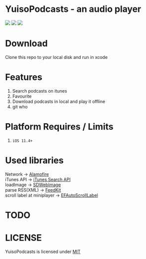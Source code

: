 # YuisoPodcasts - an audio player
![](https://img.shields.io/github/license/mashape/apistatus.svg)
![](https://img.shields.io/badge/platform-ios11.4%2B-orange.svg)
![](https://img.shields.io/badge/language-swift4.2-brightgreen.svg)

# Download
Clone this repo to your local disk and run in xcode  
<kbd><img scr="https://github.com/RenruiLiu/YuisoPodcasts/blob/9ce505f338d2c90263fe9b2da3ab71e9a1ae5528/screenshot1.png" width="300"></kbd>
<kbd><img scr="https://github.com/RenruiLiu/YuisoPodcasts/blob/9ce505f338d2c90263fe9b2da3ab71e9a1ae5528/screenshot2.png" width="300"></kbd>
<kbd><img scr="https://github.com/RenruiLiu/YuisoPodcasts/blob/9ce505f338d2c90263fe9b2da3ab71e9a1ae5528/screenshot3.png" width="300"></kbd>  

# Features
1. Search podcasts on itunes
2. Favourite 
3. Download podcasts in local and play it offline
4. git who

# Platform Requires / Limits
1. `iOS 11.4+`  

# Used libraries
Network -> [Alamofire](https://github.com/Alamofire/Alamofire)  
iTunes API -> [iTunes Search API](https://affiliate.itunes.apple.com/resources/documentation/itunes-store-web-service-search-api/)  
loadImage -> [SDWebImage](https://github.com/rs/SDWebImage)  
parse RSS(XML) -> [FeedKit](https://github.com/nmdias/FeedKit)  
scroll label at miniplayer -> [EFAutoScrollLabel](https://github.com/EyreFree/EFAutoScrollLabel)  

# TODO

# LICENSE
YuisoPodcasts is licensed under [MIT](https://github.com/RenruiLiu/YuisoPodcasts/blob/master/LICENSE)

